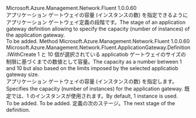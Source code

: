 <Type Name="IWithInstanceCount" FullName="Microsoft.Azure.Management.Network.Fluent.ApplicationGateway.Definition.IWithInstanceCount">
  <TypeSignature Language="C#" Value="public interface IWithInstanceCount" />
  <TypeSignature Language="ILAsm" Value=".class public interface auto ansi abstract IWithInstanceCount" />
  <TypeSignature Language="DocId" Value="T:Microsoft.Azure.Management.Network.Fluent.ApplicationGateway.Definition.IWithInstanceCount" />
  <TypeSignature Language="VB.NET" Value="Public Interface IWithInstanceCount" />
  <TypeSignature Language="F#" Value="type IWithInstanceCount = interface" />
  <AssemblyInfo>
    <AssemblyName>Microsoft.Azure.Management.Network.Fluent</AssemblyName>
    <AssemblyVersion>1.0.0.60</AssemblyVersion>
  </AssemblyInfo>
  <Interfaces />
  <Docs>
    <summary>
            <span data-ttu-id="70c8b-101">アプリケーション ゲートウェイの容量 (インスタンスの数) を指定できるようにアプリケーション ゲートウェイ定義の段階です。</span><span class="sxs-lookup"><span data-stu-id="70c8b-101">The stage of an application gateway definition allowing to specify the capacity (number of instances) of the application gateway.</span></span>
            </summary>
    <remarks>To be added.</remarks>
  </Docs>
  <Members>
    <Member MemberName="WithInstanceCount">
      <MemberSignature Language="C#" Value="public Microsoft.Azure.Management.Network.Fluent.ApplicationGateway.Definition.IWithCreate WithInstanceCount (int instanceCount);" />
      <MemberSignature Language="ILAsm" Value=".method public hidebysig newslot virtual instance class Microsoft.Azure.Management.Network.Fluent.ApplicationGateway.Definition.IWithCreate WithInstanceCount(int32 instanceCount) cil managed" />
      <MemberSignature Language="DocId" Value="M:Microsoft.Azure.Management.Network.Fluent.ApplicationGateway.Definition.IWithInstanceCount.WithInstanceCount(System.Int32)" />
      <MemberSignature Language="VB.NET" Value="Public Function WithInstanceCount (instanceCount As Integer) As IWithCreate" />
      <MemberSignature Language="F#" Value="abstract member WithInstanceCount : int -&gt; Microsoft.Azure.Management.Network.Fluent.ApplicationGateway.Definition.IWithCreate" Usage="iWithInstanceCount.WithInstanceCount instanceCount" />
      <MemberType>Method</MemberType>
      <AssemblyInfo>
        <AssemblyName>Microsoft.Azure.Management.Network.Fluent</AssemblyName>
        <AssemblyVersion>1.0.0.60</AssemblyVersion>
      </AssemblyInfo>
      <ReturnValue>
        <ReturnType>Microsoft.Azure.Management.Network.Fluent.ApplicationGateway.Definition.IWithCreate</ReturnType>
      </ReturnValue>
      <Parameters>
        <Parameter Name="instanceCount" Type="System.Int32" />
      </Parameters>
      <Docs>
        <param name="instanceCount"><span data-ttu-id="70c8b-102">1 と 10 個が選択されている applicatiob ゲートウェイのサイズの制限に基づくまでの数値として容量。</span><span class="sxs-lookup"><span data-stu-id="70c8b-102">The capacity as a number between 1 and 10 but also based on the limits imposed by the selected applicatiob gateway size.</span></span></param>
        <summary>
            <span data-ttu-id="70c8b-103">アプリケーション ゲートウェイの容量 (インスタンスの数) を指定します。</span><span class="sxs-lookup"><span data-stu-id="70c8b-103">Specifies the capacity (number of instances) for the application gateway.</span></span>
            <span data-ttu-id="70c8b-104">既定では、1 のインスタンスが使用されます。</span><span class="sxs-lookup"><span data-stu-id="70c8b-104">By default, 1 instance is used.</span></span>
            </summary>
        <returns>To be added.</returns>
        <remarks>To be added.</remarks>
        <return><span data-ttu-id="70c8b-105">定義の次のステージ。</span><span class="sxs-lookup"><span data-stu-id="70c8b-105">The next stage of the definition.</span></span></return>
      </Docs>
    </Member>
  </Members>
</Type>